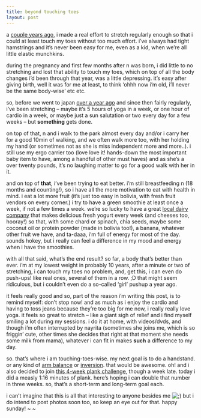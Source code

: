```yaml
---
title: beyond touching toes    
layout: post
---
```


a [couple years ago][1], i made a real effort to stretch regularly enough so that i could at least touch my toes without too much effort. i&#8217;ve always had tight hamstrings and it&#8217;s never been easy for me, even as a kid, when we&#8217;re all little elastic munchkins. 

during the pregnancy and first few months after n was born, i did little to no stretching and lost that ability to touch my toes, which on top of all the body changes i&#8217;d been through that year, was a little depressing. it&#8217;s easy after giving birth, well it was for me at least, to think &#8216;ohhh now i&#8217;m old, i&#8217;ll never be the same body-wise&#8217; etc etc. 

so, before we went to japan [over a year ago][2] and since then fairly regularly, i&#8217;ve been stretching &#8211; maybe it&#8217;s 5 hours of yoga in a week, or one hour of cardio in a week, or maybe just a sun salutation or two every day for a few weeks &#8211; but **something** gets done.

on top of that, n and i walk to the park almost every day and/or i carry her for a good 10min of walking, and we often walk more too, with her holding my hand (or sometimes not as she is miss independent more and more..). i still use my ergo carrier too (love love it! hands-down the most important baby item to have, among a handful of other must haves) and as she&#8217;s a over twenty pounds, it&#8217;s no laughing matter to go for a good walk with her in it.

and on top of **that**, i&#8217;ve been trying to eat better. i&#8217;m still breastfeeding n (18 months and counting!), so i have all the more motivation to eat with health in mind. i eat a lot more fruit (it&#8217;s just too easy in bolivia, with fresh fruit vendors on every corner.) i try to have a green smoothie at least once a week, if not a few times a week. we&#8217;re so lucky to have a great [local dairy company][3] that makes delicious fresh yogurt every week (and cheeses too, hooray!) so that, with some chard or spinach, chia seeds, maybe some coconut oil or protein powder (made in bolivia too!), a banana, whatever other fruit we have, and ta-daaa, i&#8217;m full of energy for most of the day. sounds hokey, but i really can feel a difference in my mood and energy when i have the smoothies. 

with all that said, what&#8217;s the end result? so far, a body that&#8217;s better than ever. i&#8217;m at my lowest weight in probably 10 years, after a minute or two of stretching, i can touch my toes no problem, and, get this, i can even do push-ups! like real ones, several of them in a row. ;D that might seem ridiculous, but i couldn&#8217;t even do a so-called &#8216;girl&#8217; pushup a year ago. 

it feels really good and so, part of the reason i&#8217;m writing this post, is to remind myself: don&#8217;t stop now! and as much as i enjoy the cardio and having to toss jeans because they&#8217;re too big for me now, i really really love yoga. it feels so great to stretch &#8211; like a giant sigh of relief and i find myself smiling a lot during my sessions. i do it at home, with videos/dvds, and though i&#8217;m often interrupted by nayrita (sometimes she joins me, which is so friggin&#8217; cute, other times she decides that right at that moment she needs some milk from mama), whatever i can fit in makes **such** a difference to my day. 

so. that&#8217;s where i am touching-toes-wise. my next goal is to do a handstand. or any kind of [arm balance][4] or [inversion][5]. that would be awesome. oh! and i also decided to join [this 4-week plank challenge][6], though a week late. today i did a measly 1:16 minutes of plank. here&#8217;s hoping i can double that number in three weeks. so, that&#8217;s a short-term and long-term goal each. 

i can&#8217;t imagine that this is all that interesting to anyone besides me <img src="http://localhost:8888/wordpress/wp-includes/images/smilies/icon_wink.gif" alt=";)" class="wp-smiley" /> but i do intend to post photos soon too, so keep an eye out for that. happy sunday! ~ ~

 [1]: http://mellowtrouble.net/journal/645/toes
 [2]: http://mellowtrouble.net/journal/720/fall
 [3]: http://www.flordeleche.com/
 [4]: http://www.yogajournal.com/poses/finder/browse_categories/arm_balances
 [5]: http://www.yogajournal.com/poses/finder/browse_categories/inversions
 [6]: http://carrotsncake.com/2012/10/plank-challenge.html